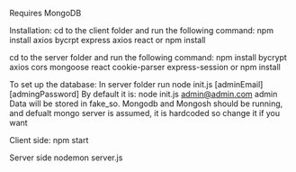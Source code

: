 Requires MongoDB

Installation:
cd to the client folder and run the following command:
npm install axios bycrpt express axios react
or
npm install

cd to the server folder and run the following command:
npm install bycrypt axios cors mongoose react cookie-parser express-session
or 
npm install

To set up the database:
In server folder run
node init.js [adminEmail] [admingPassword]
By default it is:
node init.js admin@admin.com admin
Data will be stored in fake_so.
Mongodb and Mongosh should be running, and defualt mongo server is assumed, it is hardcoded so change it if you want

Client side:
npm start

Server side
nodemon server.js
